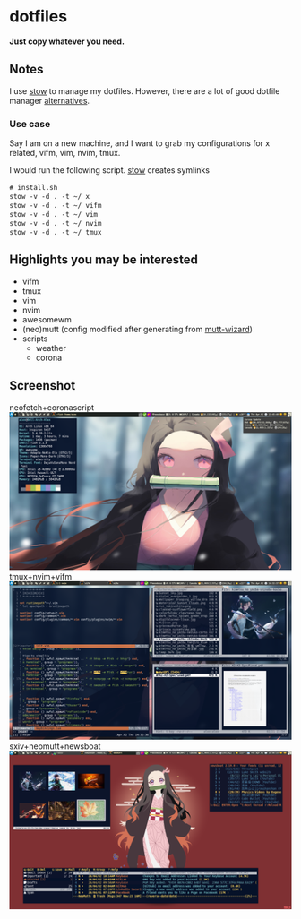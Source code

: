 # dotfiles

**Just copy whatever you need.** 

## Notes
I use [stow][gnustow] to manage my dotfiles.
However, there are a lot of good dotfile manager [alternatives](https://wiki.archlinux.org/index.php/Dotfiles).

### Use case
Say I am on a new machine, and I want to grab my configurations for x related, vifm, vim, nvim, tmux.

I would run the following script. [stow][gnustow] creates symlinks 
```
# install.sh
stow -v -d . -t ~/ x
stow -v -d . -t ~/ vifm
stow -v -d . -t ~/ vim
stow -v -d . -t ~/ nvim
stow -v -d . -t ~/ tmux
```

## Highlights you may be interested
- vifm
- tmux
- vim
- nvim
- awesomewm
- (neo)mutt (config modified after generating from [mutt-wizard](https://github.com/LukeSmithxyz/mutt-wizard))
- scripts
    - weather
    - corona

## Screenshot
neofetch+coronascript
![neofetch+coronascript](screenshot-neofetch+coronascript.png)
tmux+nvim+vifm
![tmux+nvim+vifm](screenshot-tmux+nvim+vifm.png)
sxiv+neomutt+newsboat
![sxiv+neomutt+newsboat](screenshot-sxiv+neomutt+newsboat.png)

[gnustow]: https://www.gnu.org/software/stow/
